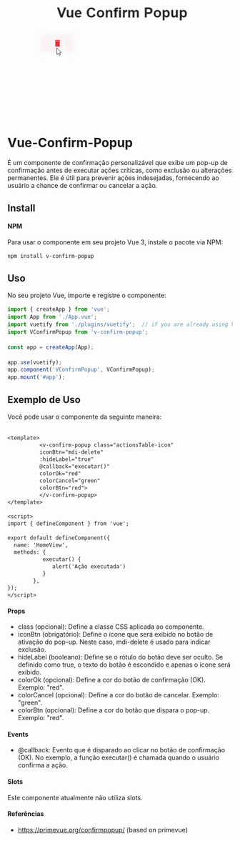 ![Logo](public/movie.gif)

# Vue-Confirm-Popup
 É um componente de confirmação personalizável que exibe um pop-up de confirmação antes de executar ações críticas, como exclusão ou alterações permanentes. Ele é útil para prevenir ações indesejadas, fornecendo ao usuário a chance de confirmar ou cancelar a ação.
## Install 
#### NPM 
Para usar o componente em seu projeto Vue 3, instale o pacote via NPM:

```bash 
npm install v-confirm-popup
``` 
## Uso
No seu projeto Vue, importe e registre o componente:

```javascript 
import { createApp } from 'vue';
import App from './App.vue';
import vuetify from './plugins/vuetify';  // if you are already using Vuetify 
import VConfirmPopup from 'v-confirm-popup';

const app = createApp(App);

app.use(vuetify);
app.component('VConfirmPopup', VConfirmPopup);
app.mount('#app');
```
## Exemplo de Uso
Você pode usar o componente da seguinte maneira:

```vue

<template>
          <v-confirm-popup class="actionsTable-icon"
          iconBtn="mdi-delete"
		  :hideLabel="true"
		  @callback="executar()"
		  colorOk="red"
		  colorCancel="green"	
		  colorBtn="red">
          </v-confirm-popup>
</template>

<script>
import { defineComponent } from 'vue';

export default defineComponent({
  name: 'HomeView',
  methods: {
           executar() {
              alert('Ação executada')
           }
        },
});
</script>

```
#### Props
* class (opcional): Define a classe CSS aplicada ao componente.
* iconBtn (obrigatório): Define o ícone que será exibido no botão de ativação do pop-up. Neste caso, mdi-delete é usado para indicar exclusão.
* hideLabel (booleano): Define se o rótulo do botão deve ser oculto. Se definido como true, o texto do botão é escondido e apenas o ícone será exibido.
* colorOk (opcional): Define a cor do botão de confirmação (OK). Exemplo: "red".
* colorCancel (opcional): Define a cor do botão de cancelar. Exemplo: "green".
* colorBtn (opcional): Define a cor do botão que dispara o pop-up. Exemplo: "red".

#### Events
* @callback: Evento que é disparado ao clicar no botão de confirmação (OK). No exemplo, a função executar() é chamada quando o usuário confirma a ação.

#### Slots
Este componente atualmente não utiliza slots.

#### Referências
* https://primevue.org/confirmpopup/ (based on primevue)

